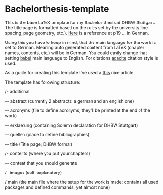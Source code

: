 # Bachelorthesis-template
This is the base LaTeX template for my Bachelor thesis at DHBW Stuttgart. The title page is formatted based on the rules set by the university(line spacing, page geometry, etc.). [Here](http://www.dhbw.de/fileadmin/user_upload/Dokumente/Dokumente_fuer_Studierende/Richtlinien_fuer_Bearbeitung_und_Dokumentation.pdf) is a reference at p.19 ... in German.

Using this you have to keep in mind, that the main language for the work is set to German. Meaning auto generated content from LaTeX (chapter names, contents, etc.) will be in German. You could easily change that setting [babel](http://ftp.fernuni-hagen.de/ftp-dir/pub/mirrors/www.ctan.org/macros/latex/required/babel/base/babel.pdf) main language to English. For citations [apacite](http://ctan.space-pro.be/tex-archive/biblio/bibtex/contrib/apacite/apacite.pdf) citation style is used. 

As a guide for creating this template I've used a [this](https://tug.org/pracjourn/2008-1/mori/mori.pdf) nice article.

The template has following structure:

/- additional

-- abstract (currently 2 abstracts: a german and an english one)

-- acronyms (file to define acronyms, they'll be printed at the end of the work)

-- erklaerung (containing Solemn declaration for DHBW Stuttgart)

-- quellen (place to define bibliographies)

-- title (Title page; DHBW format)

/- contents (where you put your chapters)

-- content that you should generate

/- images (self-explanatory)

/ main (the main file where the setup for the work is made; contains all used packages and defined commands, yet almost none)
